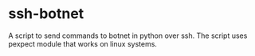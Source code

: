 # ssh-botnet
A script to send commands to botnet in python over ssh. The script uses pexpect module that works on linux systems.
